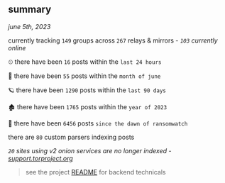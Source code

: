 
## summary
_june 5th, 2023_

currently tracking `149` groups across `267` relays & mirrors - _`103` currently online_

⏲ there have been `16` posts within the `last 24 hours`

🦈 there have been `55` posts within the `month of june`

🪐 there have been `1290` posts within the `last 90 days`

🏚 there have been `1765` posts within the `year of 2023`

🦕 there have been `6456` posts `since the dawn of ransomwatch`

there are `80` custom parsers indexing posts

_`20` sites using v2 onion services are no longer indexed - [support.torproject.org](https://support.torproject.org/onionservices/v2-deprecation/)_

> see the project [README](https://github.com/joshhighet/ransomwatch#ransomwatch--) for backend technicals
